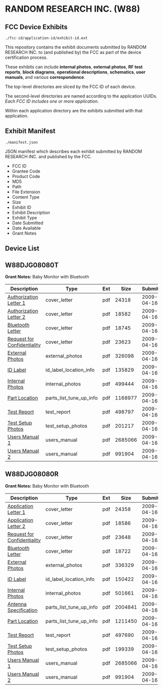 # RANDOM RESEARCH INC. (W88)
## FCC Device Exhibits

```
./fcc-id/application-id/exhibit-id.ext
```

This repository contains the exhibit documents submitted by RANDOM RESEARCH INC. to (and published by) the FCC as part of the device certification process.

These exhibits can include **internal photos**, **external photos**, **RF test reports**, **block diagrams**, **operational descriptions**, **schematics**, **user manuals**, and various **correspondence**.

The top-level directories are sliced by the FCC ID of each device.

The second-level directories are named according to the application UUIDs. *Each FCC ID includes one or more application.*

Within each application directory are the exhibits submitted with that application. 

## Exhibit Manifest

```
./manifest.json
```

JSON manifest which describes each exhibit submitted by RANDOM RESEARCH INC. and published by the FCC.

- FCC ID
- Grantee Code
- Product Code
- MD5
- Path
- File Extension
- Content Type
- Size
- Exhibit ID
- Exhibit Description
- Exhibit Type
- Date Submitted
- Date Available
- Grant Notes

## Device List
## W88DJG08080T
**Grant Notes:** Baby Monitor with Bluetooth

| Description | Type | Ext | Size | Submitted | Available |
| ----------- | ---- | --- | ---- | --------- | --------- |
| [Authorization Letter 1](W88DJG08080T/35d9d337c26a39f2d289e24194c0f36c/1097784.pdf) | cover_letter | pdf | 24318 | 2009-04-16 | 2009-04-16 |
| [Authorization Letter 2](W88DJG08080T/35d9d337c26a39f2d289e24194c0f36c/1097785.pdf) | cover_letter | pdf | 18582 | 2009-04-16 | 2009-04-16 |
| [Bluetooth Letter](W88DJG08080T/35d9d337c26a39f2d289e24194c0f36c/1097786.pdf) | cover_letter | pdf | 18745 | 2009-04-16 | 2009-04-16 |
| [Request for Confidentiality](W88DJG08080T/35d9d337c26a39f2d289e24194c0f36c/1097787.pdf) | cover_letter | pdf | 23623 | 2009-04-16 | 2009-04-16 |
| [External Photos](W88DJG08080T/35d9d337c26a39f2d289e24194c0f36c/1097810.pdf) | external_photos | pdf | 326098 | 2009-04-16 | 2009-10-11 |
| [ID Label](W88DJG08080T/35d9d337c26a39f2d289e24194c0f36c/1097790.pdf) | id_label_location_info | pdf | 135829 | 2009-04-16 | 2009-04-16 |
| [Internal Photos](W88DJG08080T/35d9d337c26a39f2d289e24194c0f36c/1097811.pdf) | internal_photos | pdf | 499444 | 2009-04-16 | 2009-10-11 |
| [Part Location](W88DJG08080T/35d9d337c26a39f2d289e24194c0f36c/1097788.pdf) | parts_list_tune_up_info | pdf | 1168977 | 2009-04-16 | 2009-04-16 |
| [Test Report](W88DJG08080T/35d9d337c26a39f2d289e24194c0f36c/1097789.pdf) | test_report | pdf | 498797 | 2009-04-16 | 2009-04-16 |
| [Test Setup Photos](W88DJG08080T/35d9d337c26a39f2d289e24194c0f36c/1097812.pdf) | test_setup_photos | pdf | 201217 | 2009-04-16 | 2009-10-11 |
| [Users Manual 1](W88DJG08080T/35d9d337c26a39f2d289e24194c0f36c/1097780.pdf) | users_manual | pdf | 2685066 | 2009-04-16 | 2009-10-11 |
| [Users Manual 2](W88DJG08080T/35d9d337c26a39f2d289e24194c0f36c/1097781.pdf) | users_manual | pdf | 991904 | 2009-04-16 | 2009-10-11 |
## W88DJG08080R
**Grant Notes:** Baby Monitor with Bluetooth

| Description | Type | Ext | Size | Submitted | Available |
| ----------- | ---- | --- | ---- | --------- | --------- |
| [Application Letter 1](W88DJG08080R/a18ffe472139add67643bd52a89ce834/1097762.pdf) | cover_letter | pdf | 24358 | 2009-04-16 | 2009-04-16 |
| [Application Letter 2](W88DJG08080R/a18ffe472139add67643bd52a89ce834/1097763.pdf) | cover_letter | pdf | 18586 | 2009-04-16 | 2009-04-16 |
| [Request for Confidentiality](W88DJG08080R/a18ffe472139add67643bd52a89ce834/1097764.pdf) | cover_letter | pdf | 23648 | 2009-04-16 | 2009-04-16 |
| [Bluetooth Letter](W88DJG08080R/a18ffe472139add67643bd52a89ce834/1097767.pdf) | cover_letter | pdf | 18722 | 2009-04-16 | 2009-04-16 |
| [External Photos](W88DJG08080R/a18ffe472139add67643bd52a89ce834/1097778.pdf) | external_photos | pdf | 336329 | 2009-04-16 | 2009-10-11 |
| [ID Label](W88DJG08080R/a18ffe472139add67643bd52a89ce834/1097766.pdf) | id_label_location_info | pdf | 150422 | 2009-04-16 | 2009-04-16 |
| [Internal Photos](W88DJG08080R/a18ffe472139add67643bd52a89ce834/1097779.pdf) | internal_photos | pdf | 501661 | 2009-04-16 | 2009-10-11 |
| [Antenna Specification](W88DJG08080R/a18ffe472139add67643bd52a89ce834/1097765.pdf) | parts_list_tune_up_info | pdf | 2004841 | 2009-04-16 | 2009-04-16 |
| [Part Location](W88DJG08080R/a18ffe472139add67643bd52a89ce834/1097768.pdf) | parts_list_tune_up_info | pdf | 1211450 | 2009-04-16 | 2009-04-16 |
| [Test Report](W88DJG08080R/a18ffe472139add67643bd52a89ce834/1097769.pdf) | test_report | pdf | 497690 | 2009-04-16 | 2009-04-16 |
| [Test Setup Photos](W88DJG08080R/a18ffe472139add67643bd52a89ce834/1097782.pdf) | test_setup_photos | pdf | 199339 | 2009-04-16 | 2009-10-11 |
| [Users Manual 1](W88DJG08080R/a18ffe472139add67643bd52a89ce834/1097780.pdf) | users_manual | pdf | 2685066 | 2009-04-16 | 2009-10-11 |
| [Users Manual 2](W88DJG08080R/a18ffe472139add67643bd52a89ce834/1097781.pdf) | users_manual | pdf | 991904 | 2009-04-16 | 2009-10-11 |
